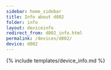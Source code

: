 ```yaml
---
sidebar: home_sidebar
title: Info about d802
folder: info
layout: deviceinfo
redirect_from: d802_info.html
permalink: /devices/d802/
device: d802
---
```

{% include templates/device_info.md %}
